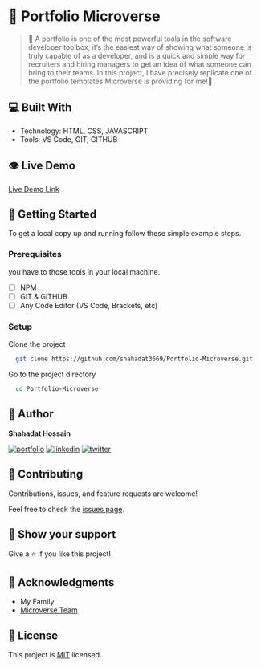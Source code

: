 # 🎯 Portfolio Microverse

> 🚧 A portfolio is one of the most powerful tools in the software developer toolbox; it’s the easiest way of showing what someone is truly capable of as a developer, and is a quick and simple way for recruiters and hiring managers to get an idea of what someone can bring to their teams.
> In this project, I have precisely replicate one of the portfolio templates Microverse is providing for me!🚧

## 💻 Built With

- Technology: HTML, CSS, JAVASCRIPT
- Tools: VS Code, GIT, GITHUB

## 👁 Live Demo

[Live Demo Link](https://shahadat3669.github.io/Portfolio-Microverse/)

## 📝 Getting Started

To get a local copy up and running follow these simple example steps.

### Prerequisites

you have to those tools in your local machine.

- [ ] NPM
- [ ] GIT & GITHUB
- [ ] Any Code Editor (VS Code, Brackets, etc)

### Setup

Clone the project

```bash
  git clone https://github.com/shahadat3669/Portfolio-Microverse.git
```

Go to the project directory

```bash
  cd Portfolio-Microverse
```

## 👤 Author

**Shahadat Hossain**

[![portfolio](https://img.shields.io/badge/my_portfolio-000?style=for-the-badge&logo=ko-fi&logoColor=white)](https://github.com/shahadat3669) [![linkedin](https://img.shields.io/badge/shahadat3669-0A66C2?style=for-the-badge&logo=linkedin&logoColor=white)](https://linkedin.com/in/shahadat3669) [![twitter](https://img.shields.io/badge/@shahadat3669-1DA1F2?style=for-the-badge&logo=twitter&logoColor=white)](https://twitter.com/shahadat3669)

## 🤝 Contributing

Contributions, issues, and feature requests are welcome!

Feel free to check the [issues page](../../issues/).

## 👋 Show your support

Give a ⭐️ if you like this project!

## 🔭 Acknowledgments

- My Family
- [Microverse Team](https://www.microverse.org/)

## 📝 License

This project is [MIT](./LICENSE) licensed.

